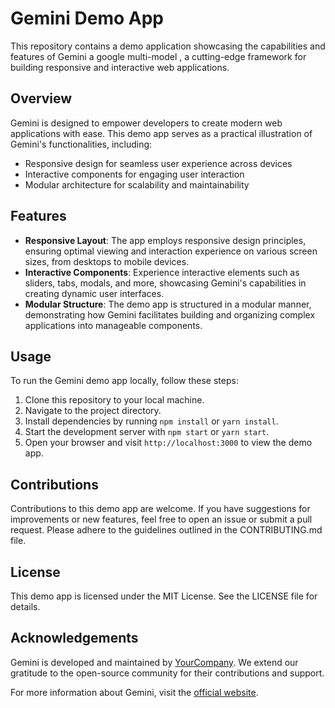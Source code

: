 # Gemini Demo App

This repository contains a demo application showcasing the capabilities and features of Gemini a google multi-model , a cutting-edge framework for building responsive and interactive web applications.

## Overview
Gemini is designed to empower developers to create modern web applications with ease. This demo app serves as a practical illustration of Gemini's functionalities, including:

- Responsive design for seamless user experience across devices
- Interactive components for engaging user interaction
- Modular architecture for scalability and maintainability

## Features
- **Responsive Layout**: The app employs responsive design principles, ensuring optimal viewing and interaction experience on various screen sizes, from desktops to mobile devices.
- **Interactive Components**: Experience interactive elements such as sliders, tabs, modals, and more, showcasing Gemini's capabilities in creating dynamic user interfaces.
- **Modular Structure**: The demo app is structured in a modular manner, demonstrating how Gemini facilitates building and organizing complex applications into manageable components.

## Usage
To run the Gemini demo app locally, follow these steps:

1. Clone this repository to your local machine.
2. Navigate to the project directory.
3. Install dependencies by running `npm install` or `yarn install`.
4. Start the development server with `npm start` or `yarn start`.
5. Open your browser and visit `http://localhost:3000` to view the demo app.

## Contributions
Contributions to this demo app are welcome. If you have suggestions for improvements or new features, feel free to open an issue or submit a pull request. Please adhere to the guidelines outlined in the CONTRIBUTING.md file.

## License
This demo app is licensed under the MIT License. See the LICENSE file for details.

## Acknowledgements
Gemini is developed and maintained by [YourCompany](https://www.yourcompany.com). We extend our gratitude to the open-source community for their contributions and support.

For more information about Gemini, visit the [official website]([https://gemini-framework.com](https://blog.google/technology/ai/google-gemini-ai/)https://blog.google/technology/ai/google-gemini-ai/).
